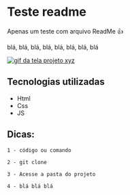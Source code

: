 # Teste readme
Apenas um teste com arquivo ReadMe 👍

blá, blá, blá, blá, blá, blá, blá, blá

[<img src="./Teste-animacao.gif" alt="gif da tela projeto xyz">](https://www.youtube.com)

## Tecnologias utilizadas
- Html
- Css
- JS

## Dicas:
````
1 - código ou comando
````
````
2 - git clone
````
````
3 - Acesse a pasta do projeto
````
````
4 - blá blá blá
````